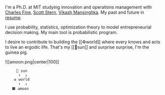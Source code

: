 I'm a Ph.D. at MIT studying innovation and operations management with [Charles Fine](https://www.charles-fine.com/),  [Scott Stern](https://www.scott-stern.com/), [Vikash Mansinghka](http://probcomp.csail.mit.edu/principal-investigator/). My past and future in [resume](https://www.dropbox.com/scl/fi/fa14fcd5ihdq014k6v4h0/Angie-Moon-Resume.pdf?rlkey=y7eerk8e6yx028es2rq7vjmid&dl=0). 

I use probability, statistics, optimization theory to model entrepreneurial decision making. My main tool is probabilistic program. 

I desire to contribute to building the [[♻️world]] where every knows and acts to live an ergodic life. That's my [[🔴sun]] and surprise surprise, I'm the guinea pig.

![[amoon.png|center|100]]


```
     🔴 sun
      ↑  ↓
    ♻️ world
      ↑  ↓  
   🟧 amoon
```

